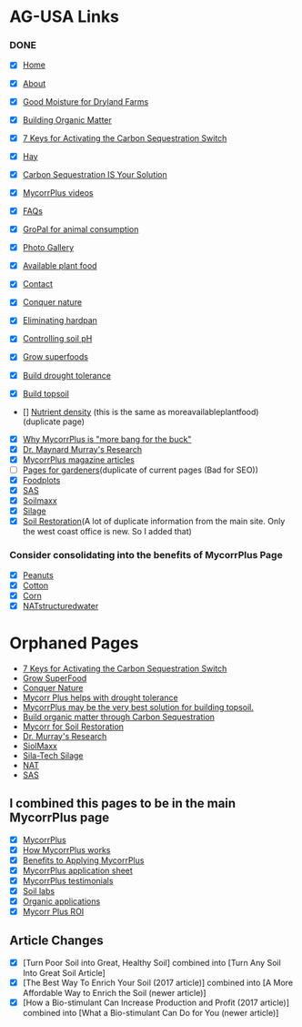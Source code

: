 # AG-USA Links

### DONE

- [x] [Home](https://www.ag-usa.net/index.php)
- [x] [About](https://www.ag-usa.net/about.php)

- [x] [Good Moisture for Dryland Farms](https://www.ag-usa.net/dryland.php)
- [x] [Building Organic Matter](https://www.ag-usa.net/buildorganicmatter.php)
- [x] [7 Keys for Activating the Carbon Sequestration Switch](https://www.ag-usa.net/7keys.php)
- [x] [Hay](https://www.ag-usa.net/hay.php)
- [x] [Carbon Sequestration IS Your Solution](https://www.ag-usa.net/sequestration.php)
- [x] [MycorrPlus videos](https://www.ag-usa.net/videos.php)
- [x] [FAQs](https://www.ag-usa.net/faq.php)
- [x] [GroPal for animal consumption](https://www.ag-usa.net/animals.php)
- [x] [Photo Gallery](https://www.ag-usa.net/gallery.php)
- [x] [Available plant food](https://www.ag-usa.net/availableplantfood.php)
- [x] [Contact](https://www.ag-usa.net/g-contact.php)
- [x] [Conquer nature](https://www.ag-usa.net/conquernature.php)
- [x] [Eliminating hardpan](https://www.ag-usa.net/hardpan.php)
- [x] [Controlling soil pH](https://www.ag-usa.net/soilph.php)
- [x] [Grow superfoods](https://www.ag-usa.net/superfood.php)
- [x] [Build drought tolerance](https://www.ag-usa.net/droughttolerance.php)
- [x] [Build topsoil](https://www.ag-usa.net/buildtopsoil.php)
- [] [Nutrient density](https://www.ag-usa.net/nutrientdensity.php) (this is the same as moreavailableplantfood) (duplicate page)
- [x] [Why MycorrPlus is "more bang for the buck"](https://www.ag-usa.net/greatvalue.php)
- [x] [Dr. Maynard Murray's Research](https://www.ag-usa.net/drmaynardmurrayresearch.php)
- [x] [MycorrPlus magazine articles](https://www.ag-usa.net/articles.php)
- [ ] [Pages for gardeners](https://www.ag-usa.net/index1.php)(duplicate of current pages (Bad for SEO))
- [x] [Foodplots](https://www.ag-usa.net/foodplots.php)
- [x] [SAS](https://www.ag-usa.net/sas.php)
- [x] [Soilmaxx](https://www.ag-usa.net/soilmaxx.php)
- [x] [Silage](https://www.ag-usa.net/silage.php)
- [x] [Soil Restoration](https://www.ag-usa.net/soilrestoration.php)(A lot of duplicate information from the main site. Only the west coast office is new. So I added that)

### Consider consolidating into the benefits of MycorrPlus Page

- [x] [Peanuts](https://www.ag-usa.net/peanuts.php)
- [x] [Cotton](https://www.ag-usa.net/cotton.php)
- [x] [Corn](https://www.ag-usa.net/corn.php)
- [x] [NATstructuredwater](https://www.ag-usa.net/NATstructuredwater.php)

# Orphaned Pages

- [7 Keys for Activating the Carbon Sequestration Switch](https://www.ag-usa.net/Sequestion)
- [Grow SuperFood](https://www.ag-usa.net/SuperFood)
- [Conquer Nature](https://www.ag-usa.net/ConquerNature)
- [Mycorr Plus helps with drought tolerance](https://www.ag-usa.net/DroughtTolerance)
- [MycorrPlus may be the very best solution for building topsoil.](https://www.ag-usa.net/BuildTopSoil)
- [Build organic matter through Carbon Sequestration](https://www.ag-usa.net/BuildOrganicMatter)
- [Mycorr for Soil Restoration](https://www.ag-usa.net/SoilRestoration)
- [Dr. Murray's Research](https://www.ag-usa.net/MaynardMurrayResearch)
- [SiolMaxx](https://www.ag-usa.net/SoilMaxx)
- [Sila-Tech Silage](https://www.ag-usa.net/Silage)
- [NAT](https://www.ag-usa.net/NAT)
- [SAS](https://www.ag-usa.net/SAS)

## I combined this pages to be in the main MycorrPlus page

- [x] [MycorrPlus](https://www.ag-usa.net/mycorrplus.php)
- [x] [How MycorrPlus works](https://www.ag-usa.net/mycorrplusfunction.php)
- [x] [Benefits to Applying MycorrPlus](https://www.ag-usa.net/benefits.php)
- [x] [MycorrPlus application sheet](https://www.ag-usa.net/application.php)
- [x] [MycorrPlus testimonials](https://www.ag-usa.net/testimonials.php)
- [x] [Soil labs](https://www.ag-usa.net/SoilLabs.php)
- [x] [Organic applications](https://www.ag-usa.net/organic.php)
- [x] [Mycorr Plus ROI](https://www.ag-usa.net/GreatValue.php)

## Article Changes

- [x] [Turn Poor Soil into Great, Healthy Soil] combined into [Turn Any Soil Into Great Soil Article]
- [x] [The Best Way To Enrich Your Soil (2017 article)] combined into [A More Affordable Way to Enrich the Soil (newer article)]
- [x] [How a Bio-stimulant Can Increase Production and Profit (2017 article)] combined into [What a Bio-stimulant Can Do for You (newer article)]
